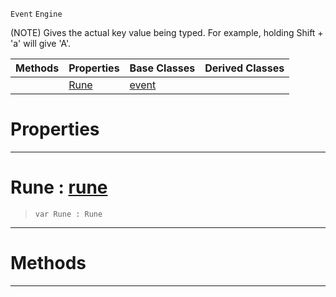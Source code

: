  `Event` `Engine`



(NOTE) Gives the actual key value being typed. For example, holding Shift + 'a' will give 'A'.

|Methods|Properties|Base Classes|Derived Classes|
|---|---|---|---|
| |[Rune](keyboardtextevent.md#rune-zilch-engine-documen)|[event](event.md)| |


 #  Properties


---  
 #  Rune : [rune](../nada_base_types/rune.md)

> 
> ```TS:Nada
> var Rune : Rune


---  
 #  Methods


---  
 

 